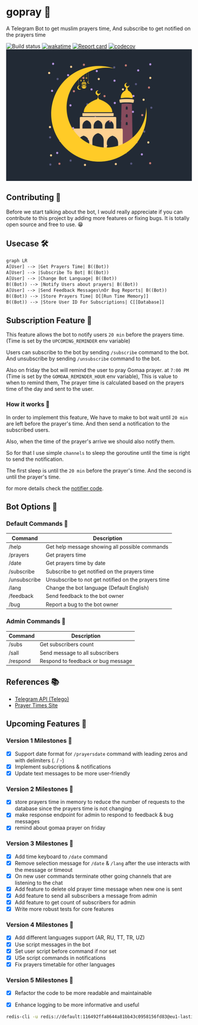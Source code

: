 # gopray 🙏

A Telegram Bot to get muslim prayers time, And subscribe to get notified on the prayers time

![Build status](https://github.com/escalopa/gopray/workflows/Deploy/badge.svg)
[![wakatime](https://wakatime.com/badge/user/965e81db-2a88-4564-b236-537c4a901130/project/5b8bc34a-26b1-4a61-be8d-f9b854b1e43a.svg)](https://wakatime.com/badge/user/965e81db-2a88-4564-b236-537c4a901130/project/5b8bc34a-26b1-4a61-be8d-f9b854b1e43a)
[![Report card](https://goreportcard.com/badge/github.com/escalopa/gopray)](https://goreportcard.com/report/github.com/escalopa/gopray)
[![codecov](https://codecov.io/gh/escalopa/gopray/branch/v3/graph/badge.svg?token=xpSEiuk0s8)](https://codecov.io/gh/escalopa/gopray)<img src="./cover.jpg">

## Contributing 🤼

Before we start talking about the bot, I would really appreciate if you can contribute to this project by adding more features or fixing bugs. It is totally open source and free to use. 😁

## Usecase 🛠️

```mermaid
graph LR
A[User] --> |Get Prayers Time| B((Bot))
A[User] --> |Subscribe To Bot| B((Bot))
A[User] --> |Change Bot Language| B((Bot))
B((Bot)) --> |Notify Users about prayers| B((Bot))
A[User] --> |Send Feedback Messages\nOr Bug Reports| B((Bot))
B((Bot)) --> |Store Prayers Time| D[[Run Time Memory]]
B((Bot)) --> |Store User ID For Subscriptions| C[[Database]]
```

## Subscription Feature 📢

This feature allows the bot to notify users `20 min` before the prayers time. (Time is set by the `UPCOMING_REMINDER` env variable)

Users can subscribe to the bot by sending `/subscribe` command to the bot. And unsubscribe by sending `/unsubscribe` command to the bot.

Also on friday the bot will remind the user to pray Gomaa prayer. at `7:00 PM` (Time is set by the `GOMOAA_REMINDER_HOUR` env variable), This is value to when to remind them, The prayer time is calculated based on the prayers time of the day and sent to the user.

### How it works 🤔

In order to implement this feature, We have to make to bot wait until `20 min` are left before the prayer's time. And then send a notification to the subscribed users.

Also, when the time of the prayer's arrive we should also notify them.

So for that I use simple `channels` to sleep the goroutine until the time is right to send the notification.

The first sleep is until the `20 min` before the prayer's time. And the second is until the prayer's time.

for more details check the [notifier code](./telegram/internal/adapters/notifier/notifier.go).

## Bot Options 🤖

### Default Commands 📝

| Command      | Description                                         |
|--------------|-----------------------------------------------------|
| /help        | Get help message showing all possible commands      |
| /prayers     | Get prayers time                                    |
| /date        | Get prayers time by date                            |
| /subscribe   | Subscribe to get notified on the prayers time       |
| /unsubscribe | Unsubscribe to not get notified on the prayers time |
| /lang        | Change the bot language (Default English)           |
| /feedback    | Send feedback to the bot owner                      |
| /bug         | Report a bug to the bot owner                       |

### Admin Commands 📝

| Command  | Description                        |
|----------|------------------------------------|
| /subs    | Get subscribers count              |
| /sall    | Send message to all subscribers    |
| /respond | Respond to feedback or bug message |

## References 📚

- [Telegram API (Telego)](https://github.com/SakoDroid/telego)
- [Prayer Times Site](http://dumrt.ru/ru/help-info/prayertime/)


## Upcoming Features 🚀

### Version 1 Milestones 🏁
- [x] Support date format for `/prayersdate` command with leading zeros and with delimiters (. / -)
- [x] Implement subscriptions & notifications
- [x] Update text messages to be more user-friendly

### Version 2 Milestones 🏁
- [x] store prayers time in memory to reduce the number of requests to the database since the prayers time is not changing
- [x] make response endpoint for admin to respond to feedback & bug messages
- [x] remind about gomaa prayer on friday

### Version 3 Milestones 🏁
- [x] Add time keyboard to `/date` command
- [x] Remove selection message for `/date` & `/lang` after the use interacts with the message or timeout
- [x] On new user commands terminate other going channels that are listening to the chat
- [x] Add feature to delete old prayer time message when new one is sent
- [x] Add feature to send all subscribers a message from admin
- [x] Add feature to get count of subscribers for admin
- [x] Write more robust tests for core features

### Version 4 Milestones 🏁
- [x] Add different languages support (AR, RU, TT, TR, UZ)
- [x] Use script messages in the bot
- [x] Set user script before command if nor set
- [x] USe script commands in notifications
- [x] Fix prayers timetable for other languages

### Version 5 Milestones 🏁
- [x] Refactor the code to be more readable and maintainable
- [x] Enhance logging to be more informative and useful


```bash
redis-cli -u redis://default:116492ffa8644a81bb43c0958156fd83@eu1-lasting-cat-39360.upstash.io:39360 --raw --scan --pattern "gopray*"
```